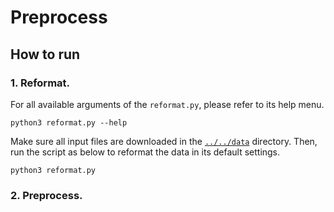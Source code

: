 # Preprocess
<!-- 
## Directories

* <code>[./config](./config)</code>: Contains configuration files.
 -->
## How to run

### 1. Reformat.

For all available arguments of the ```reformat.py```, please refer to its help menu.
```
python3 reformat.py --help
```

Make sure all input files are downloaded in the <code>[../../data](../../data)</code> directory. Then, run the script as below to reformat the data in its default settings.
```
python3 reformat.py
```

### 2. Preprocess.
